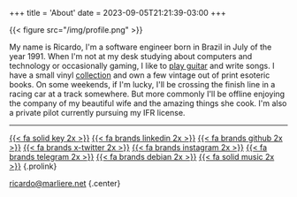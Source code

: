 +++
title = 'About'
date = 2023-09-05T21:21:39-03:00
+++

{{< figure src="/img/profile.png" >}}

My name is Ricardo, I'm a software engineer born in Brazil in July of the year 1991.
When I'm not at my desk studying about computers and technology or occasionally gaming,
I like to [play guitar][pathos] and write songs. I have a small vinyl
[collection][discogs] and own a few vintage out of print esoteric books. On some
weekends, if I'm lucky, I'll be crossing the finish line in a racing car at a track
somewhere. But more commonly I'll be offline enjoying the company of my beautiful wife
and the amazing things she cook. I'm also a private pilot currently pursuing my IFR
license.

---

[{{< fa solid key 2x >}}](/C90B8A7C638658A6.txt "My Public Key")
[{{< fa brands linkedin 2x >}}](https://linkedin.com/in/rbmarliere "My LinkedIn Profile")
[{{< fa brands github 2x >}}](https://github.com/rbmarliere "My Github Profile")
[{{< fa brands x-twitter 2x >}}](https://x.com/rbmarliere "My X Profile")
[{{< fa brands instagram 2x >}}](https://instagram.com/ricardo.marliere "My Instagram Profile")
[{{< fa brands telegram 2x >}}](https://t.me/rbmarliere "My Telegram Profile")
[{{< fa brands debian 2x >}}](https://salsa.debian.org/rbmarliere "My Debian Profile")
[{{< fa solid music 2x >}}][pathos]
{.prolink}

[ricardo@marliere.net](mailto:ricardo@marliere.net "My Email")
{.center}

[pathos]: https://pathos.band/ "My Band's Site"
[discogs]: https://www.discogs.com/user/rbmarliere/collection
